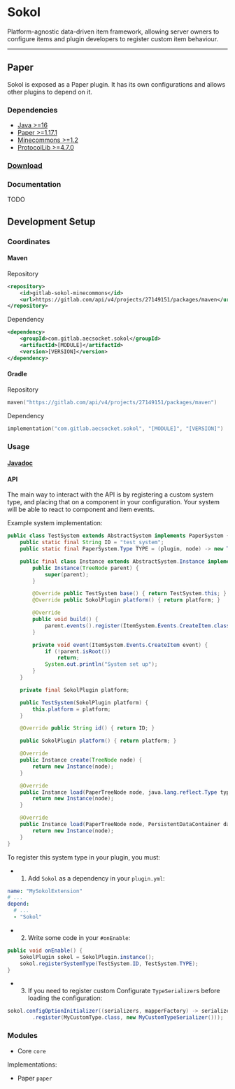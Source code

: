 # Sokol

Platform-agnostic data-driven item framework, allowing server owners to configure items
and plugin developers to register custom item behaviour.

---

## Paper

Sokol is exposed as a Paper plugin. It has its own configurations and allows other plugins
to depend on it.

### Dependencies

* [Java >=16](https://adoptopenjdk.net/?variant=openjdk16&jvmVariant=hotspot)
* [Paper >=1.17.1](https://papermc.io/)
* [Minecommons >=1.2](https://gitlab.com/aecsocket/minecommons)
* [ProtocolLib >=4.7.0](https://www.spigotmc.org/resources/protocollib.1997/)

### [Download](https://gitlab.com/api/v4/projects/27149151/jobs/artifacts/master/raw/paper/build/libs/sokol-paper-1.2.jar?job=build)

### Documentation

TODO

## Development Setup

### Coordinates

#### Maven

Repository
```xml
<repository>
    <id>gitlab-sokol-minecommons</id>
    <url>https://gitlab.com/api/v4/projects/27149151/packages/maven</url>
</repository>
```
Dependency
```xml
<dependency>
    <groupId>com.gitlab.aecsocket.sokol</groupId>
    <artifactId>[MODULE]</artifactId>
    <version>[VERSION]</version>
</dependency>
```

#### Gradle

Repository
```kotlin
maven("https://gitlab.com/api/v4/projects/27149151/packages/maven")
```

Dependency
```kotlin
implementation("com.gitlab.aecsocket.sokol", "[MODULE]", "[VERSION]")
```

### Usage

#### [Javadoc](https://aecsocket.gitlab.io/sokol)

#### API

The main way to interact with the API is by registering a custom system type, and placing that on a
component in your configuration. Your system will be able to react to component and item events.

Example system implementation:

```java
public class TestSystem extends AbstractSystem implements PaperSystem {
    public static final String ID = "test_system";
    public static final PaperSystem.Type TYPE = (plugin, node) -> new TestSystem(plugin);

    public final class Instance extends AbstractSystem.Instance implements PaperSystem.Instance {
        public Instance(TreeNode parent) {
            super(parent);
        }

        @Override public TestSystem base() { return TestSystem.this; }
        @Override public SokolPlugin platform() { return platform; }

        @Override
        public void build() {
            parent.events().register(ItemSystem.Events.CreateItem.class, this::event);
        }

        private void event(ItemSystem.Events.CreateItem event) {
            if (!parent.isRoot())
                return;
            System.out.println("System set up");
        }
    }

    private final SokolPlugin platform;

    public TestSystem(SokolPlugin platform) {
        this.platform = platform;
    }

    @Override public String id() { return ID; }

    public SokolPlugin platform() { return platform; }

    @Override
    public Instance create(TreeNode node) {
        return new Instance(node);
    }

    @Override
    public Instance load(PaperTreeNode node, java.lang.reflect.Type type, ConfigurationNode config) throws SerializationException {
        return new Instance(node);
    }

    @Override
    public Instance load(PaperTreeNode node, PersistentDataContainer data) throws IllegalArgumentException {
        return new Instance(node);
    }
}
```

To register this system type in your plugin, you must:

* 1. Add `Sokol` as a dependency in your `plugin.yml`:

```yaml
name: "MySokolExtension"
# ...
depend:
  # ...
  - "Sokol"
```

* 2. Write some code in your `#onEnable`:

```java
public void onEnable() {
    SokolPlugin sokol = SokolPlugin.instance();
    sokol.registerSystemType(TestSystem.ID, TestSystem.TYPE);
}
```

* 3. If you need to register custom Configurate `TypeSerializer`s before loading the configuration:

```java
sokol.configOptionInitializer((serializers, mapperFactory) -> serializers
        .register(MyCustomType.class, new MyCustomTypeSerializer()));
```


### Modules

* Core `core`

Implementations:
* Paper `paper`
